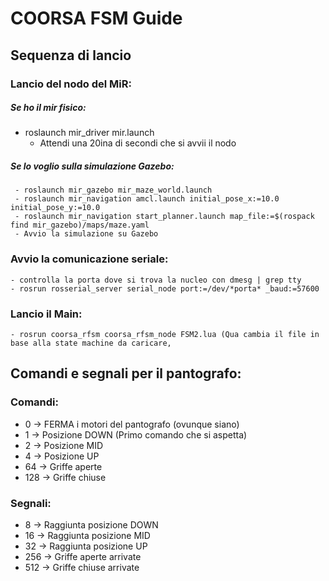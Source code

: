 # COORSA FSM Guide

## Sequenza di lancio
### Lancio del nodo del MiR:

##### Se ho il mir fisico:
   - roslaunch mir_driver mir.launch
	 - Attendi una 20ina di secondi che si avvii il nodo
##### Se lo voglio sulla simulazione Gazebo:
	 - roslaunch mir_gazebo mir_maze_world.launch
	 - roslaunch mir_navigation amcl.launch initial_pose_x:=10.0 initial_pose_y:=10.0
	 - roslaunch mir_navigation start_planner.launch map_file:=$(rospack find mir_gazebo)/maps/maze.yaml
 	 - Avvio la simulazione su Gazebo

### Avvio la comunicazione seriale:
	- controlla la porta dove si trova la nucleo con dmesg | grep tty
	- rosrun rosserial_server serial_node port:=/dev/*porta* _baud:=57600

### Lancio il Main:
	- rosrun coorsa_rfsm coorsa_rfsm_node FSM2.lua (Qua cambia il file in base alla state machine da caricare,


## Comandi e segnali per il pantografo:
### Comandi:
  - 0   -> FERMA i motori del pantografo (ovunque siano)
  - 1   -> Posizione DOWN (Primo comando che si aspetta)
  - 2   -> Posizione MID
  - 4   -> Posizione UP
  - 64 -> Griffe aperte
  - 128  -> Griffe chiuse
### Segnali:
  - 8   -> Raggiunta posizione DOWN
  - 16   -> Raggiunta posizione MID
  - 32   -> Raggiunta posizione UP
  - 256  -> Griffe aperte arrivate
  - 512  -> Griffe chiuse arrivate
